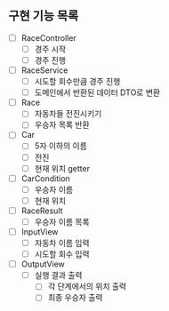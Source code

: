 ## 구현 기능 목록

- [ ] RaceController
  - [ ] 경주 시작
  - [ ] 경주 진행

- [ ] RaceService
  - [ ] 시도할 회수만큼 경주 진행
  - [ ] 도메인에서 반환된 데이터 DTO로 변환

- [ ] Race
  - [ ] 자동차들 전진시키기
  - [ ] 우승자 목록 반환

- [ ] Car
  - [ ] 5자 이하의 이름
  - [ ] 전진
  - [ ] 현재 위치 getter

- [ ] CarCondition
  - [ ] 우승자 이름
  - [ ] 현재 위치

- [ ] RaceResult
  - [ ] 우승자 이름 목록

- [ ] InputView
  - [ ] 자동차 이름 입력
  - [ ] 시도할 회수 입력

- [ ] OutputView
  - [ ] 실행 결과 출력
    - [ ] 각 단계에서의 위치 출력
    - [ ] 최종 우승자 출력
